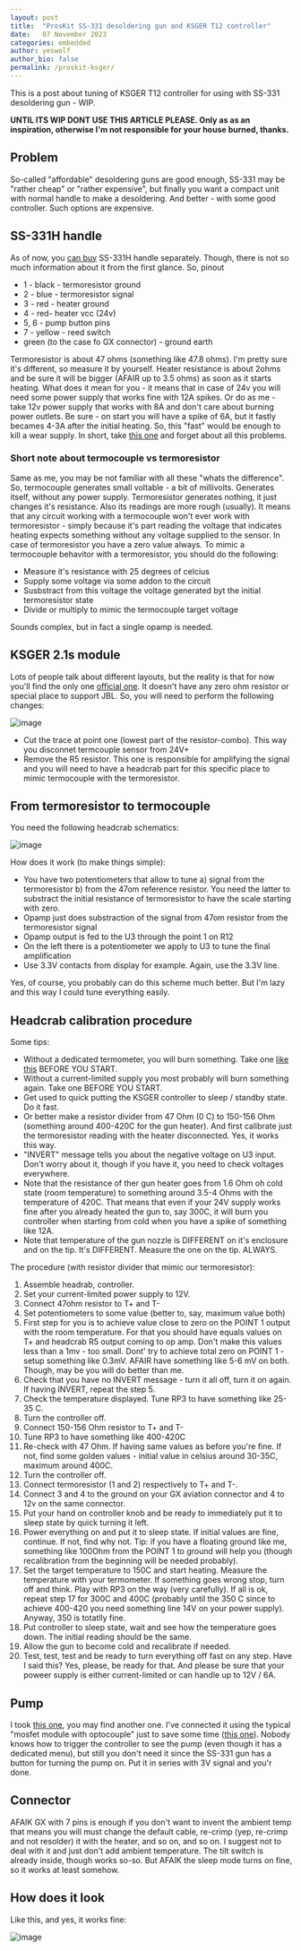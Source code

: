 ```yaml
---
layout: post
title:  "ProsKit SS-331 desoldering gun and KSGER T12 controller"
date:   07 November 2023
categories: embedded
author: yeswolf
author_bio: false
permalink: /proskit-ksger/
---
```


This is a post about tuning of KSGER T12 controller for using with SS-331 desoldering gun - WIP. 

**UNTIL ITS WIP DONT USE THIS ARTICLE PLEASE. Only as as an inspiration, otherwise I'm not responsible for your house burned, thanks.**

## Problem

So-called "affordable" desoldering guns are good enough, SS-331 may be "rather cheap" or "rather expensive", but finally you want a compact unit with normal handle to make a desoldering. And better - with some good controller. Such options are expensive. 

## SS-331H handle

As of now, you [can buy](https://sl.aliexpress.ru/p?key=lX5CUsZ) SS-331H handle separately. Though, there is not so much information about it from the first glance. So, pinout

- 1 - black - termoresistor ground
- 2 - blue - termoresistor signal
- 3 - red - heater ground
- 4 - red- heater vcc (24v)
- 5, 6 - pump button pins
- 7 - yellow - reed switch
- green (to the case fo GX connector) - ground earth

Termoresistor is about 47 ohms (something like 47.8 ohms). I'm pretty sure it's different, so measure it by yourself. Heater resistance is about 2ohms and be sure it will be bigger (AFAIR up to 3.5 ohms) as soon as it starts heating. What does it mean for you - it means that in case of 24v you will need some power supply that works fine with 12A spikes. Or do as me - take 12v power supply that works with 8A and don't care about burning power outlets. Be sure - on start you will have a spike of 6A, but it fastly becames 4-3A after the initial heating. So, this "fast" would be enough to kill a wear supply. In short, take [this one](https://sl.aliexpress.ru/p?key=qOXCUu8) and forget about all this problems. 

### Short note about termocouple vs termoresistor

Same as me, you may be not familiar with all these "whats the difference". So, termocouple generates small voltable - a bit of millivolts. Generates itself, without any power supply. Termoresistor generates nothing, it just changes it's resistance. Also its readings are more rough (usually). It means that any circuit working with a termocouple won't ever work with termoresistor - simply because it's part reading the voltage that indicates heating expects something without any voltage supplied to the sensor. In case of termoresistor you have a zero value always. To mimic a termocouple behavitor with a termoresistor, you should do the following:

- Measure it's resistance with 25 degrees of celcius
- Supply some voltage via some addon to the circuit
- Susbstract from this voltage the voltage generated byt the initial termoresistor state
- Divide or multiply to mimic the termocouple target voltage

Sounds complex, but in fact a single opamp is needed. 

## KSGER 2.1s module

Lots of people talk about different layouts, but the reality is that for now you'll find the only one [official one](https://sl.aliexpress.ru/p?key=T39fUG8). It doesn't have any zero ohm resistor or special place to support JBL. So, you will need to perform the following changes:

![image](https://github.com/yeswolf/yeswolf.github.io/assets/1262951/7a42cc4e-124d-44f5-bd72-b9c6781f4060)

- Cut the trace at point one (lowest part of the resistor-combo). This way you disconnet termcouple sensor from 24V+
- Remove the R5 resistor. This one is responsible for amplifying the signal and you will need to have a headcrab part for this specific place to mimic termocouple with the termoresistor.

## From termoresistor to termocouple

You need the following headcrab schematics:

![image](https://github.com/yeswolf/yeswolf.github.io/assets/1262951/3e722be1-9c5e-4e9d-be55-41e6faaa4cb6)

How does it work (to make things simple):

- You have two potentiometers that allow to tune a) signal from the termoresistor b) from the 47om reference resistor. You need the latter to substract the initial resistance of termoresistor to have the scale starting with zero.
- Opamp just does substraction of the signal from 47om resistor from the termoresistor signal
- Opamp output is fed to the U3 through the point 1 on R12
- On the left there is a potentiometer we apply to U3 to tune the final amplification
- Use 3.3V contacts from display for example. Again, use the 3.3V line. 

Yes, of course, you probably can do this scheme much better. But I'm lazy and this way I could tune everything easily. 

## Headcrab calibration procedure

Some tips:

- Without a dedicated termometer, you will burn something. Take one [like this](https://sl.aliexpress.ru/p?key=SBufUxb) BEFORE YOU START. 
- Without a current-limited supply you most probably will burn something again. Take one BEFORE YOU START.
- Get used to quick putting the KSGER controller to sleep / standby state. Do it fast.
- Or better make a resistor divider from 47 Ohm (0 C) to 150-156 Ohm (something around 400-420C for the gun heater). And first calibrate just the termoresistor reading with the heater disconnected. Yes, it works this way.
- "INVERT" message tells you about the negative voltage on U3 input. Don't worry about it, though if you have it, you need to check voltages everywhere.
- Note that the resistance of ther gun heater goes from 1.6 Ohm oh cold state (room temperature) to something around 3.5-4 Ohms with the temperature of 420C. That means that even if your 24V supply works fine after you already heated the gun to, say 300C, it will burn you controller when starting from cold when you have a spike of something like 12A.
- Note that temperature of the gun nozzle is DIFFERENT on it's enclosure and on the tip. It's DIFFERENT. Measure the one on the tip. ALWAYS.

The procedure (with resistor divider that mimic our termoresistor):

1. Assemble headrab, controller.
2. Set your current-limited power supply to 12V.
3. Connect 47ohm resistor to T+ and T-
4. Set potentiometers to some value (better to, say, maximum value both)
5. First step for you is to achieve value close to zero on the POINT 1 output with the room temperature. For that you should have equals values on T+ and headcrab R5 output coming to op amp. Don't make this values less than a 1mv - too small. Dont' try to achieve total zero on POINT 1 - setup something like 0.3mV. AFAIR have something like 5-6 mV on both. Though, may be you will do better than me.
6. Check that you have no INVERT message - turn it all off, turn it on again. If having INVERT, repeat the step 5.
7. Check the temperature displayed. Tune RP3 to have something like 25-35 C.
8. Turn the controller off.
9. Connect 150-156 Ohm resistor to T+ and T-
10. Tune RP3 to have something like 400-420C
11. Re-check with 47 Ohm. If having same values as before you're fine. If not, find some golden values - initial value in celsius around 30-35C, maximum around 400C.
12. Turn the controller off.
13. Connect termoresistor (1 and 2) respectively to T+ and T-.
14. Connect 3 and 4 to the ground on your GX aviation connector and 4 to 12v on the same connector.
15. Put your hand on controller knob and be ready to immediately put it to sleep state by quick turning it left.
16. Power everything on and put it to sleep state. If initial values are fine, continue. If not, find why not. Tip: if you have a floating ground like me, something like 100Ohm from the POINT 1 to ground will help you (though recalibration from the beginning will be needed probably).
17. Set the target temperature to 150C and start heating. Measure the temperature with your termometer. If something goes wrong stop, turn off and think. Play with RP3 on the way (very carefully). If all is ok, repeat step 17 for 300C and 400C (probably until the 350 C since to achieve 400-420 you need something line 14V on your power supply). Anyway, 350 is totatlly fine.
18. Put controller to sleep state, wait and see how the temperature goes down. The initial reading should be the same.
19. Allow the gun to become cold and recalibrate if needed.
20. Test, test, test and be ready to turn everything off fast on any step. Have I said this? Yes, please, be ready for that. And please be sure that your poweer supply is either current-limited or can handle up to 12V / 6A.

## Pump

I took [this one](https://sl.aliexpress.ru/p?key=cCufU15), you may find another one. I've connected it using the typical "mosfet module with optocouple" just to save some time ([this one](https://createlabz.store/products/lr7843-mosfet-switch-control-module-optocoupler-isolation)). Nobody knows how to trigger the controller to see the pump (even though it has a dedicated menu), but still you don't need it since the SS-331 gun has a button for turning the pump on. Put it in series with 3V signal and you'r done. 

## Connector 

AFAIK GX with 7 pins is enough if you don't want to invent the ambient temp that means you will must change the default cable, re-crimp (yep, re-crimp and not resolder) it with the heater, and so on, and so on. I suggest not to deal with it and just don't add ambient temperature. The tilt switch is already inside, though works so-so. But AFAIK the sleep mode turns on fine, so it works at least somehow. 

## How does it look

Like this, and yes, it works fine:

![image](https://github.com/yeswolf/yeswolf.github.io/assets/1262951/b8819bff-bbd7-4747-9380-38525f072ca4)
